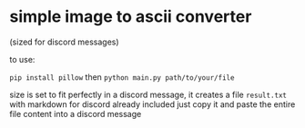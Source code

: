 # simple image to ascii converter 

(sized for discord messages)

to use:

`pip install pillow`
then
`python main.py path/to/your/file`

size is set to fit perfectly in a discord message, it creates a file `result.txt` with markdown for discord already included
just copy it and paste the entire file content into a discord message
